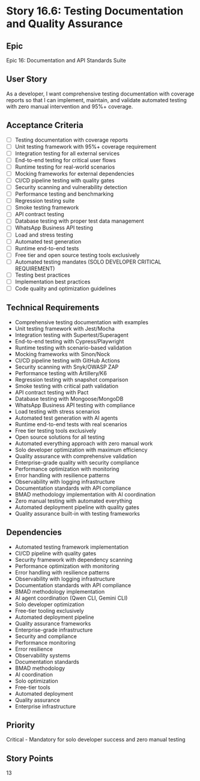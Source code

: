 # Story 16.6: Testing Documentation and Quality Assurance

## Epic
Epic 16: Documentation and API Standards Suite

## User Story
As a developer, I want comprehensive testing documentation with coverage reports so that I can implement, maintain, and validate automated testing with zero manual intervention and 95%+ coverage.

## Acceptance Criteria
- [ ] Testing documentation with coverage reports
- [ ] Unit testing framework with 95%+ coverage requirement
- [ ] Integration testing for all external services
- [ ] End-to-end testing for critical user flows
- [ ] Runtime testing for real-world scenarios
- [ ] Mocking frameworks for external dependencies
- [ ] CI/CD pipeline testing with quality gates
- [ ] Security scanning and vulnerability detection
- [ ] Performance testing and benchmarking
- [ ] Regression testing suite
- [ ] Smoke testing framework
- [ ] API contract testing
- [ ] Database testing with proper test data management
- [ ] WhatsApp Business API testing
- [ ] Load and stress testing
- [ ] Automated test generation
- [ ] Runtime end-to-end tests
- [ ] Free tier and open source testing tools exclusively
- [ ] Automated testing mandates (SOLO DEVELOPER CRITICAL REQUIREMENT)
- [ ] Testing best practices
- [ ] Implementation best practices
- [ ] Code quality and optimization guidelines

## Technical Requirements
- Comprehensive testing documentation with examples
- Unit testing framework with Jest/Mocha
- Integration testing with Supertest/Superagent
- End-to-end testing with Cypress/Playwright
- Runtime testing with scenario-based validation
- Mocking frameworks with Sinon/Nock
- CI/CD pipeline testing with GitHub Actions
- Security scanning with Snyk/OWASP ZAP
- Performance testing with Artillery/K6
- Regression testing with snapshot comparison
- Smoke testing with critical path validation
- API contract testing with Pact
- Database testing with Mongoose/MongoDB
- WhatsApp Business API testing with compliance
- Load testing with stress scenarios
- Automated test generation with AI agents
- Runtime end-to-end tests with real scenarios
- Free tier testing tools exclusively
- Open source solutions for all testing
- Automated everything approach with zero manual work
- Solo developer optimization with maximum efficiency
- Quality assurance with comprehensive validation
- Enterprise-grade quality with security compliance
- Performance optimization with monitoring
- Error handling with resilience patterns
- Observability with logging infrastructure
- Documentation standards with API compliance
- BMAD methodology implementation with AI coordination
- Zero manual testing with automated everything
- Automated deployment pipeline with quality gates
- Quality assurance built-in with testing frameworks

## Dependencies
- Automated testing framework implementation
- CI/CD pipeline with quality gates
- Security framework with dependency scanning
- Performance optimization with monitoring
- Error handling with resilience patterns
- Observability with logging infrastructure
- Documentation standards with API compliance
- BMAD methodology implementation
- AI agent coordination (Qwen CLI, Gemini CLI)
- Solo developer optimization
- Free-tier tooling exclusively
- Automated deployment pipeline
- Quality assurance frameworks
- Enterprise-grade infrastructure
- Security and compliance
- Performance monitoring
- Error resilience
- Observability systems
- Documentation standards
- BMAD methodology
- AI coordination
- Solo optimization
- Free-tier tools
- Automated deployment
- Quality assurance
- Enterprise infrastructure

## Priority
Critical - Mandatory for solo developer success and zero manual testing

## Story Points
13